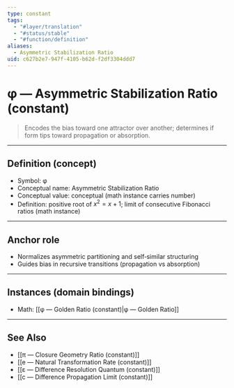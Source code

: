 ```yaml
---
type: constant
tags:
  - "#layer/translation"
  - "#status/stable"
  - "#function/definition"
aliases:
  - Asymmetric Stabilization Ratio
uid: c627b2e7-947f-4105-b62d-f2df3304ddd7
---
```


# φ — Asymmetric Stabilization Ratio (constant)

> Encodes the bias toward one attractor over another; determines if form tips toward propagation or absorption.

---

## Definition (concept)

- Symbol: φ
- Conceptual name: Asymmetric Stabilization Ratio
- Conceptual value: conceptual (math instance carries number)
- Definition: positive root of $x^2 = x + 1$; limit of consecutive Fibonacci ratios (math instance)

---

## Anchor role

- Normalizes asymmetric partitioning and self‑similar structuring
- Guides bias in recursive transitions (propagation vs absorption)

---

## Instances (domain bindings)

- Math: [[φ — Golden Ratio (constant)|φ — Golden Ratio]]

---

## See Also

- [[π — Closure Geometry Ratio (constant)]]
- [[e — Natural Transformation Rate (constant)]]
- [[ε — Difference Resolution Quantum (constant)]]
- [[c — Difference Propagation Limit (constant)]]

